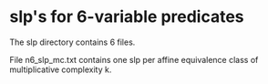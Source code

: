 # slp's for 6-variable predicates

The slp directory contains 6 files.

File n6_slp_mc<k>.txt contains one slp per affine equivalence class of multiplicative
complexity k.




